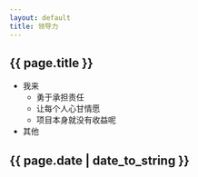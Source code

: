 ```yaml
---
layout: default
title: 领导力
---
```


## {{ page.title }}

* 我来
    * 勇于承担责任
    * 让每个人心甘情愿
    * 项目本身就没有收益呢
* 其他


## {{ page.date | date_to_string }}

